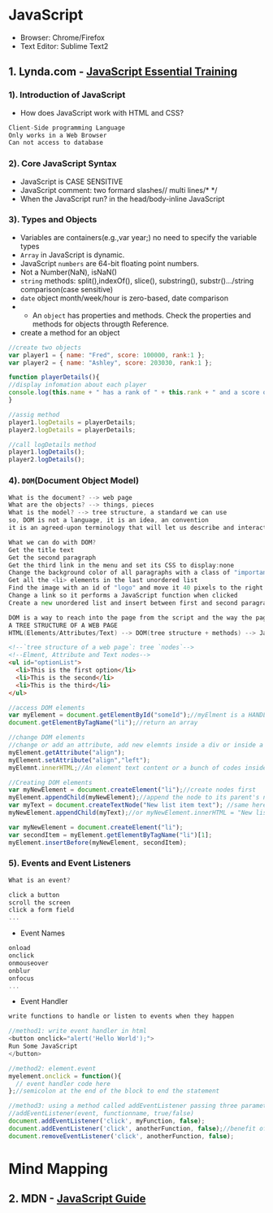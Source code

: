 # JavaScript
* Browser: Chrome/Firefox
* Text Editor: Sublime Text2

## 1. Lynda.com - [JavaScript Essential Training](https://www.lynda.com/MyPlaylist/Watch/6752886/87513?autoplay=true)

### 1). Introduction of JavaScript
* How does JavaScript work with HTML and CSS?
```go
Client-Side programming Language
Only works in a Web Browser
Can not access to database
```
### 2). Core JavaScript Syntax
* JavaScript is CASE SENSITIVE
* JavaScript comment: two formard slashes// multi lines/*   */
* When the JavaScript run? in the head/body-inline JavaScript

### 3). Types and Objects
* Variables are containers(e.g.,var year;) no need to specify the variable types
* `Array` in JavaScript is dynamic.
* JavaScript `numbers` are 64-bit floating point numbers.
* Not a Number(NaN), isNaN()
* `string` methods: split(),indexOf(), slice(), substring(), substr().../string comparison(case sensitive)
* `date` object month/week/hour is zero-based, date comparison
* * An `object` has properties and methods. Check the properties and methods for objects  througth Reference.
* create a method for an object
```javascript
//create two objects
var player1 = { name: "Fred", score: 100000, rank:1 };
var player2 = { name: "Ashley", score: 203030, rank:1 };

function playerDetails(){
//display infomation about each player
console.log(this.name + " has a rank of " + this.rank + " and a score of " + this.score);
}

//assig method
player1.logDetails = playerDetails;
player2.logDetails = playerDetails;

//call logDetails method
player1.logDetails();
player2.logDetails();

```
### 4). `DOM`(Document Object Model)
```go
What is the document? --> web page
What are the objects? --> things, pieces
What is the model? --> tree structure, a standard we can use
so, DOM is not a language, it is an idea, an convention
it is an agreed-upon terminology that will let us describe and interact with any web page.
```
```go
What we can do with DOM?
Get the title text
Get the second paragraph
Get the third link in the menu and set its CSS to display:none
Change the background color of all paragraphs with a class of "important"
Get all the <li> elements in the last unordered list
Find the image with an id of "logo" and move it 40 pixels to the right
Change a link so it performs a JavaScript function when clicked
Create a new unordered list and insert between first and second paragraphs
```
```go
DOM is a way to reach into the page from the script and the way the page can reach into the script 
A TREE STRUCTURE OF A WEB PAGE
HTML(Elements/Attributes/Text) --> DOM(tree structure + methods) --> JavaScript
```
```html
<!--`tree structure of a web page`: tree `nodes`-->
<!--Elment, Attribute and Text nodes-->
<ul id="optionList">
  <li>This is the first option</li>
  <li>This is the second</li>
  <li>This is the third</li>
</ul>
```
```javascript
//access DOM elements
var myElement = document.getElementById("someId");//myElment is a HANDLE right into the document. can use it to reach the element's parent or child elements.
document.getElementByTagName("li");//return an array
```
```javascript
//change DOM elements
//change or add an attribute, add new elemnts inside a div or inside a list?
myElement.getAttribute("align");
myElement.setAttribute("align","left");
myElemnt.innerHTML;//An element text content or a bunch of codes inside an element.
```
```javascript
//Creating DOM elements
var myNewElement = document.createElement("li");//create nodes first
myElement.appendChild(myNewElement);//append the node to its parent's node
var myText = document.createTextNode("New list item text"); //same here, create node first
myNewElement.appendChild(myText);//or myNewElement.innerHTML = "New list item text";

var myNewElement = document.createElement("li");
var secondItem = myElement.getElementByTagName("li")[1];
myElement.insertBefore(myNewElement, secondItem);
```

### 5). Events and Event Listeners
```go
What is an event?
```
```go
click a button
scroll the screen
click a form field
...
```
* Event Names
```go
onload
onclick
onmouseover
onblur
onfocus
...
```
* Event Handler
```go
write functions to handle or listen to events when they happen
```
```javascript
//method1: write event handler in html
<button onclick="alert('Hello World');">
Run Some JavaScript
</button>
```
```javascript
//method2: element.event
myelement.onclick = function(){
  // event handler code here
};//semicolon at the end of the block to end the statement
```
```javascript
//method3: using a method called addEventListener passing three parameters
//addEventListener(event, functionname, true/false)
document.addEventListener('click', myFunction, false);
document.addEventListener('click', anotherFunction, false);//benefit of method3
document.removeEventListener('click', anotherFunction, false);
```
# Mind Mapping


## 2. MDN - [JavaScript Guide](https://developer.mozilla.org/en-US/docs/Web/JavaScript/Guide)



